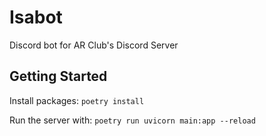 # Isabot

Discord bot for AR Club's Discord Server

## Getting Started

Install packages: `poetry install`

Run the server with: `poetry run uvicorn main:app --reload`
